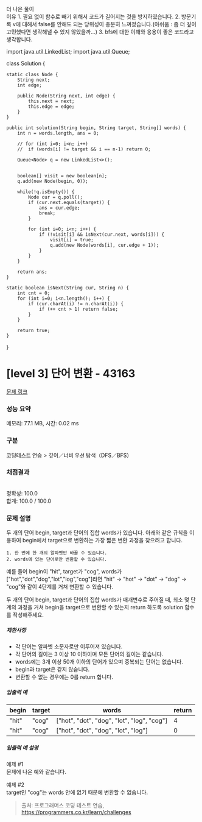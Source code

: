 더 나은 풀이  
이유    1. 필요 없이 함수로 빼기 위해서 코드가 길어지는 것을 방지하였습니다.
        2. 방문기록 v에 대해서 false를 안해도 되는 당위성이 충분히 느껴졌습니다.(아쉬움 : 좀 더  깊이 고민했다면 생각해낼 수 있지 않았을까...)
        3. bfs에 대한 이해와 응용이 좋은 코드라고 생각합니다.

import java.util.LinkedList;
import java.util.Queue;

class Solution {

    static class Node {
        String next;
        int edge;

        public Node(String next, int edge) {
            this.next = next;
            this.edge = edge;
        }
    }

    public int solution(String begin, String target, String[] words) {
        int n = words.length, ans = 0;

        // for (int i=0; i<n; i++)
        //  if (words[i] != target && i == n-1) return 0;

        Queue<Node> q = new LinkedList<>();


        boolean[] visit = new boolean[n];
        q.add(new Node(begin, 0));

        while(!q.isEmpty()) {
            Node cur = q.poll();
            if (cur.next.equals(target)) {
                ans = cur.edge;
                break;
            }

            for (int i=0; i<n; i++) {
                if (!visit[i] && isNext(cur.next, words[i])) {
                    visit[i] = true;
                    q.add(new Node(words[i], cur.edge + 1));
                }
            }
        }

        return ans;
    }

    static boolean isNext(String cur, String n) {
        int cnt = 0;
        for (int i=0; i<n.length(); i++) {
            if (cur.charAt(i) != n.charAt(i)) {
                if (++ cnt > 1) return false;
            }
        }

        return true;
    }    
}


# [level 3] 단어 변환 - 43163 

[문제 링크](https://school.programmers.co.kr/learn/courses/30/lessons/43163) 

### 성능 요약

메모리: 77.1 MB, 시간: 0.02 ms

### 구분

코딩테스트 연습 > 깊이／너비 우선 탐색（DFS／BFS）

### 채점결과

<br/>정확성: 100.0<br/>합계: 100.0 / 100.0

### 문제 설명

<p>두 개의 단어 begin, target과 단어의 집합 words가 있습니다. 아래와 같은 규칙을 이용하여 begin에서 target으로 변환하는 가장 짧은 변환 과정을 찾으려고 합니다.</p>
<div class="highlight"><pre class="codehilite"><code>1. 한 번에 한 개의 알파벳만 바꿀 수 있습니다.
2. words에 있는 단어로만 변환할 수 있습니다.
</code></pre></div>
<p>예를 들어 begin이 "hit", target가 "cog", words가 ["hot","dot","dog","lot","log","cog"]라면 "hit" -&gt; "hot" -&gt; "dot" -&gt; "dog" -&gt; "cog"와 같이 4단계를 거쳐 변환할 수 있습니다.</p>

<p>두 개의 단어 begin, target과 단어의 집합 words가 매개변수로 주어질 때, 최소 몇 단계의 과정을 거쳐 begin을 target으로 변환할 수 있는지 return 하도록 solution 함수를 작성해주세요.</p>

<h5>제한사항</h5>

<ul>
<li>각 단어는 알파벳 소문자로만 이루어져 있습니다.</li>
<li>각 단어의 길이는 3 이상 10 이하이며 모든 단어의 길이는 같습니다.</li>
<li>words에는 3개 이상 50개 이하의 단어가 있으며 중복되는 단어는 없습니다.</li>
<li>begin과 target은 같지 않습니다.</li>
<li>변환할 수 없는 경우에는 0를 return 합니다.</li>
</ul>

<h5>입출력 예</h5>
<table class="table">
        <thead><tr>
<th>begin</th>
<th>target</th>
<th>words</th>
<th>return</th>
</tr>
</thead>
        <tbody><tr>
<td>"hit"</td>
<td>"cog"</td>
<td>["hot", "dot", "dog", "lot", "log", "cog"]</td>
<td>4</td>
</tr>
<tr>
<td>"hit"</td>
<td>"cog"</td>
<td>["hot", "dot", "dog", "lot", "log"]</td>
<td>0</td>
</tr>
</tbody>
      </table>
<h5>입출력 예 설명</h5>

<p>예제 #1<br>
문제에 나온 예와 같습니다.</p>

<p>예제 #2<br>
target인 "cog"는 words 안에 없기 때문에 변환할 수 없습니다.</p>


> 출처: 프로그래머스 코딩 테스트 연습, https://programmers.co.kr/learn/challenges
